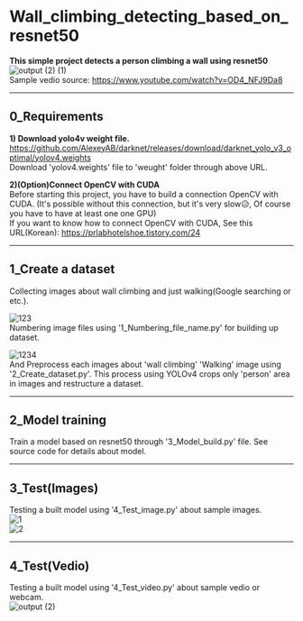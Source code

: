 # Wall_climbing_detecting_based_on_resnet50  
**This simple project detects a person climbing a wall using resnet50**  
![output (2) (1)](https://user-images.githubusercontent.com/120359150/214790541-b36a0394-6860-4891-812a-a7269bb42e44.gif)  
Sample vedio source: https://www.youtube.com/watch?v=OD4_NFJ9Da8  

---

## 0_Requirements  
**1) Download yolo4v weight file.**  
https://github.com/AlexeyAB/darknet/releases/download/darknet_yolo_v3_optimal/yolov4.weights  
Download 'yolov4.weights' file to 'weught' folder through above URL.  

**2)(Option)Connect OpenCV with CUDA**  
Before starting this project, you have to build a connection OpenCV with CUDA. (It's possible without this connection, but it's very slow😥, Of course you have to have at least one one GPU)  
If you want to know how to connect OpenCV with CUDA, See this URL(Korean): https://prlabhotelshoe.tistory.com/24  

---

## 1_Create a dataset
Collecting images about wall climbing and just walking(Google searching or etc.).  

![123](https://user-images.githubusercontent.com/120359150/214732065-91bf314b-1f90-4ff3-8fa2-4bbd286b302e.PNG)  
Numbering image files using '1_Numbering_file_name.py' for building up dataset.  

![1234](https://user-images.githubusercontent.com/120359150/214735000-17ee9ade-b665-4520-9a97-2da94a38a15d.PNG)  
And Preprocess each images about 'wall climbing' 'Walking' image using '2_Create_dataset.py'. This process using YOLOv4 crops only 'person' area in images and restructure a dataset.

---

## 2_Model training  
Train a model based on resnet50 through '3_Model_build.py' file. See source code for details about model.  

---

## 3_Test(Images)  
Testing a built model using '4_Test_image.py' about sample images.  
![1](https://user-images.githubusercontent.com/120359150/214736014-e641b0ee-f4d3-415d-aa13-f674daba356c.PNG)  
![2](https://user-images.githubusercontent.com/120359150/214736018-4aeba363-df1e-41fc-bf6d-3d167ef1d37d.PNG)  

---

## 4_Test(Vedio)  
Testing a built model using '4_Test_video.py' about sample vedio or webcam.  
![output (2)](https://user-images.githubusercontent.com/120359150/214729247-86efd565-9d62-496e-bb4d-ab7c6d1cf13e.gif)  
